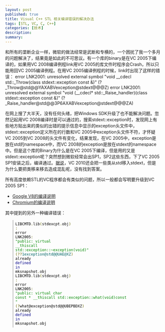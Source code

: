 ```yaml
---
layout: post
published: true
title: Visual C++ STL 相关编译错误的解决办法
tags: [STL, VC, C, C++]
categories: [技术] 
description: 
summary: 
---
```

和所有的垄断企业一样，微软的做法经常是武断和专横的，一个困扰了我一个多月的问题解决了，结果竟是如此的不可思议。有一个库的binary是在VC 2005下编译的，如果用VC 2008编译例程link用VC 2005的库文件时程序会Crash，所以只能用回VC 2005编译例程。在用VC 2005编译例程的时候，link时出现了这样的错误：
	error LNK2001: unresolved external symbol "void __cdecl std::_Throw(class stdext::exception const &)" (?_Throw@std@@YAXABVexception@stdext@@@Z)
	error LNK2001: unresolved external symbol "void (__cdecl* std::_Raise_handler)(class stdext::exception const &)" (?_Raise_handler@std@@3P6AXABVexception@stdext@@@ZA)
	
在网上搜了大半天，没有任何头绪，把Windows SDK升级了也不能解决问题。忽然记起用VC 2008编译时是可以通过的，搜索stdext::exception时，发现网上有些地方贴出来的类似的出错的提示信息中显示的exception头文件中，stdext::exception定义所在的行数和VC 2005中exception头文件不符，才怀疑VC 2005到VC 2008的头文件有变化，结果发现，在VC 2005中，exception是放在std的namespace中，而VC 2008的exception是放在stdext的namespace中。但是这个库的Binary为什么是在VC 2005下编译，但是用的又是stdext::exception呢？突然想到微软经常会出SP1，SP2这些东西，下了VC 2005 SP1安装之后，编译通过。[据说](http://blogs.msdn.com/vcblog/archive/2009/05/25/stl-breaking-changes-in-visual-studio-2010-beta-1.aspx)，VC 2010还会把一些类从std移入stdext，但是为什么要把类移来移去造成混乱呢，没有找到答案。

所有高度依赖STL的VC程序都会有类似的问题，所以一般都会写明要升级到VC 2005 SP1：

* [Google V8的编译说明](http://code.google.com/p/v8/wiki/BuildingOnWindows)
* [Chromium的编译说明](http://dev.chromium.org/developers/how-tos/build-instructions-windows#TOC-Additional-free-downloads)

其中提到的另外一种编译错误：

<span class="Apple-style-span" style="border-collapse: separate; color: black; font-family: Simsun; font-size: medium; font-style: normal; font-variant: normal; font-weight: normal; letter-spacing: normal; line-height: normal; orphans: 2; text-indent: 0px; text-transform: none; white-space: normal; widows: 2; word-spacing: 0px;"><span class="Apple-style-span" style="font-family: arial,sans-serif; font-size: 13px;"><pre class="prettyprint" style="border-left: 3px solid rgb(204, 204, 204); font-size: 12px; margin-left: 2em; padding: 0.5em;"><span class="pln" style="color: black;">LIBCMTD</span><span class="pun" style="color: #666600;">.</span><span class="pln" style="color: black;">lib</span><span class="pun" style="color: #666600;">(</span><span class="pln" style="color: black;">stdexcpt</span><span class="pun" style="color: #666600;">.</span><span class="pln" style="color: black;">obj</span><span class="pun" style="color: #666600;">)</span><span class="pln" style="color: black;"> </span><span class="pun" style="color: #666600;">:</span><span class="pln" style="color: black;"> error LNK2005</span><span class="pun" style="color: #666600;">:</span><span class="pln" style="color: black;"> </span><span class="str" style="color: #008800;">"public: virtual __thiscall std::exception::~exception(void)"</span><span class="pln" style="color: black;"> </span><span class="pun" style="color: #666600;">(??</span><span class="lit" style="color: #006666;">1exception@std@@UAE@XZ</span><span class="pun" style="color: #666600;">)</span><span class="pln" style="color: black;"> already </span><span class="kwd" style="color: #000088;">defined</span><span class="pln" style="color: black;"> </span><span class="kwd" style="color: #000088;">in</span><span class="pln" style="color: black;"> mksnapshot</span><span class="pun" style="color: #666600;">.</span><span class="pln" style="color: black;">obj<br />LIBCMTD</span><span class="pun" style="color: #666600;">.</span><span class="pln" style="color: black;">lib</span><span class="pun" style="color: #666600;">(</span><span class="pln" style="color: black;">stdexcpt</span><span class="pun" style="color: #666600;">.</span><span class="pln" style="color: black;">obj</span><span class="pun" style="color: #666600;">)</span><span class="pln" style="color: black;"> </span><span class="pun" style="color: #666600;">:</span><span class="pln" style="color: black;"> error LNK2005</span><span class="pun" style="color: #666600;">:</span><span class="pln" style="color: black;"> </span><span class="str" style="color: #008800;">"public: virtual char const * __thiscall std::exception::what(void)const "</span><span class="pln" style="color: black;"> </span><span class="pun" style="color: #666600;">(?</span><span class="pln" style="color: black;">what@exception@std@@UBEPBDXZ</span><span class="pun" style="color: #666600;">)</span><span class="pln" style="color: black;"> already </span><span class="kwd" style="color: #000088;">defined</span><span class="pln" style="color: black;"> </span><span class="kwd" style="color: #000088;">in</span><span class="pln" style="color: black;"> mksnapshot</span><span class="pun" style="color: #666600;">.</span><span class="pln" style="color: black;">obj</span></pre></span></span>

